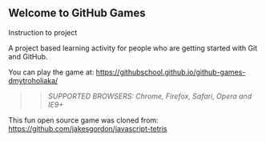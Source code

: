## Welcome to GitHub Games

Instruction to project

A project based learning activity for people who are getting started with Git and GitHub.

You can play the game at: https://githubschool.github.io/github-games-dmytroholiaka/

>> _*SUPPORTED BROWSERS*: Chrome, Firefox, Safari, Opera and IE9+_

This fun open source game was cloned from: https://github.com/jakesgordon/javascript-tetris
